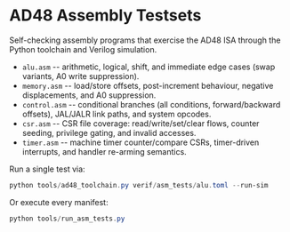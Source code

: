 # AD48 Assembly Testsets

Self-checking assembly programs that exercise the AD48 ISA through the Python toolchain and Verilog simulation.

- `alu.asm` -- arithmetic, logical, shift, and immediate edge cases (swap variants, A0 write suppression).
- `memory.asm` -- load/store offsets, post-increment behaviour, negative displacements, and A0 suppression.
- `control.asm` -- conditional branches (all conditions, forward/backward offsets), JAL/JALR link paths, and system opcodes.
- `csr.asm` -- CSR file coverage: read/write/set/clear flows, counter seeding, privilege gating, and invalid accesses.
- `timer.asm` -- machine timer counter/compare CSRs, timer-driven interrupts, and handler re-arming semantics.

Run a single test via:

```powershell
python tools/ad48_toolchain.py verif/asm_tests/alu.toml --run-sim
```

Or execute every manifest:

```powershell
python tools/run_asm_tests.py
```
